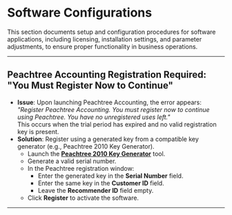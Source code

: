 # Software Configurations

This section documents setup and configuration procedures for software applications, including licensing, installation settings, and parameter adjustments, to ensure proper functionality in business operations.

---

## Peachtree Accounting Registration Required: "You Must Register Now to Continue"

- **Issue**: Upon launching Peachtree Accounting, the error appears:  
  _"Register Peachtree Accounting. You must register now to continue using Peachtree. You have no unregistered uses left."_  
  This occurs when the trial period has expired and no valid registration key is present.
- **Solution**: Register using a generated key from a compatible key generator (e.g., Peachtree 2010 Key Generator).
  - Launch the **[Peachtree 2010 Key Generator](./Files/gkeygen.exe)** tool.
  - Generate a valid serial number.
  - In the Peachtree registration window:
    - Enter the generated key in the **Serial Number** field.
    - Enter the same key in the **Customer ID** field.
    - Leave the **Recommender ID** field empty.
  - Click **Register** to activate the software.

---
